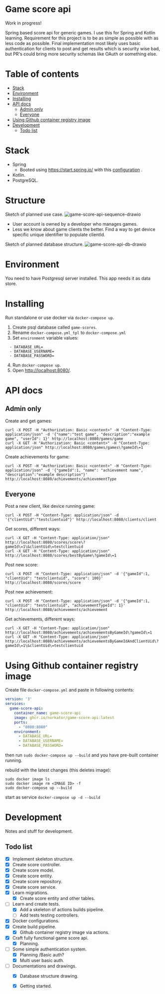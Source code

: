 # Game score api

Work in progress!

Spring based score api for generic games. I use this for Spring and Kotlin learning. Requirement for this project is to
be as simple as possible with as less code as possible. Final implementation most likely uses basic authentication for
clients to post and get results which is security wise bad, but PR's could bring more security schemas like OAuth or
something else.


Table of contents
=================

* [Stack](#stack)
* [Environment](#environment)
* [Installing](#installing)
* [API docs](#api-docs)
    * [Admin only](#admin-only)
    * [Everyone](#everyone)
* [Using Github container registry image](#using-github-container-registry-image)
* [Development](#development)
    * [Todo list](#todo-list)

Stack
============

* Spring
    * Booted using https://start.spring.io/ with
      this [configuration](https://start.spring.io/#!type=gradle-project&language=kotlin&platformVersion=2.6.2&packaging=jar&jvmVersion=11&groupId=com.nitramite&artifactId=game-score-api&name=game-score-api&description=Generic%20game%20score%20api&packageName=com.nitramite.game-score-api&dependencies=flyway,data-jpa,web,postgresql)
      .
* Kotlin.
* PostgreSQL.

Structure
============
Sketch of planned use case.
![game-score-api-sequence-drawio](./doc/game-score-api-sequence.drawio.png)

* User account is owned by a developer who manages games.
* Less we know about game clients the better. Find a way to get device specific unique identifier to populate clientId.
  <br>

Sketch of planned database structure.
![game-score-api-db-drawio](./doc/game-score-api-db.drawio.png)


Environment
============
You need to have Postgresql server installed. This app needs it as data store.


Installing
============
Run standalone or use docker via `docker-compose up`.

1. Create psql database called `game-scores`.
2. Rename `docker-compose.yml_tpl` to `docker-compose.yml`
3. Set `environment` variable values:

```
  - DATABASE_URL=
  - DATABASE_USERNAME=
  - DATABASE_PASSWORD=
```

4. Run `docker-compose up`.
5. Open [http://localhost:8080/](http://localhost:8080/).

API docs
============

Admin only
-------
Create and get games:

```shell
curl -X POST -H "Authorization: Basic <content>" -H "Content-Type: application/json" -d '{"name":"test game", "description":"example game", "userId": 1}' http://localhost:8080/games/game 
curl -X GET -H "Authorization: Basic <content>" -H "Content-Type: application/json" http://localhost:8080/games/games\?gameId\=1 
```

Create achievements for game:

```shell
curl -X POST -H "Authorization: Basic <content>" -H "Content-Type: application/json" -d '{"gameId":1, "name": "achievement name", "description":"example description"}' http://localhost:8080/achievements/achievementType
```

Everyone
-------
Post a new client, like device running game:

```shell
curl -X POST -H "Content-Type: application/json" -d '{"clientUid":"testclientuid"}' http://localhost:8080/clients/client 
```

Get scores, different ways:

```shell
curl -X GET -H "Content-Type: application/json" http://localhost:8080/scores/score\?gameId\=1\&clientUid\=testclientuid
curl -X GET -H "Content-Type: application/json" http://localhost:8080/scores/bestByGame\?gameId\=1
```

Post new score:

```shell
curl -X POST -H "Content-Type: application/json" -d '{"gameId":1, "clientUid": "testclientuid", "score": 100}' http://localhost:8080/scores/score 
```

Post new achievement:

```shell
curl -X POST -H "Content-Type: application/json" -d '{"gameId":1, "clientUid": "testclientuid", "achievementTypeId": 1}' http://localhost:8080/achievements/achievement 
```

Get achievements, different ways:

```shell
curl -X GET -H "Content-Type: application/json" http://localhost:8080/achievements/achievementsByGameId\?gameId\=1
curl -X GET -H "Content-Type: application/json" http://localhost:8080/achievements/achievementsByGameIdAndClientUid\?gameId\=1\&clientUid\=testclientuid
```

Using Github container registry image
============
Create file `docker-compose.yml` and paste in following contents:

```yaml
version: '3'
services:
  game-score-api:
    container_name: game-score-api
    image: ghcr.io/norkator/game-score-api:latest
    ports:
      - "8080:8080"
    environment:
      - DATABASE_URL=
      - DATABASE_USERNAME=
      - DATABASE_PASSWORD=
```

then run `sudo docker-compose up --build` and you have pre-built container running.

rebuild with the latest changes (this deletes image):

```shell
sudo docker image ls
sudo docker image rm <IMAGE ID> -f
sudo docker-compose up --build
```

start as service `docker-compose up -d --build`


Development
============
Notes and stuff for development.

Todo list
-------

- [x] Implement skeleton structure.
- [x] Create score controller.
- [x] Create score model.
- [x] Create score entity.
- [x] Create score repository.
- [x] Create score service.
- [x] Learn migrations.
    - [x] Create score entity and other tables.
- [ ] Learn and create tests.
    - [x] Add a skeleton of actions builds pipeline.
    - [ ] Add tests testing controllers.
- [x] Docker configurations.
- [x] Create build pipeline.
    - [x] Github container registry image via actions.
- [x] Craft fully functional game score api.
    - [x] Planning.
- [ ] Some simple authentication system.
    - [x] Planning /Basic auth?
    - [x] Multi user basic auth.
- [ ] Documentations and drawings.
    - [x] Database structure drawing.
    - [x] Getting started.
  